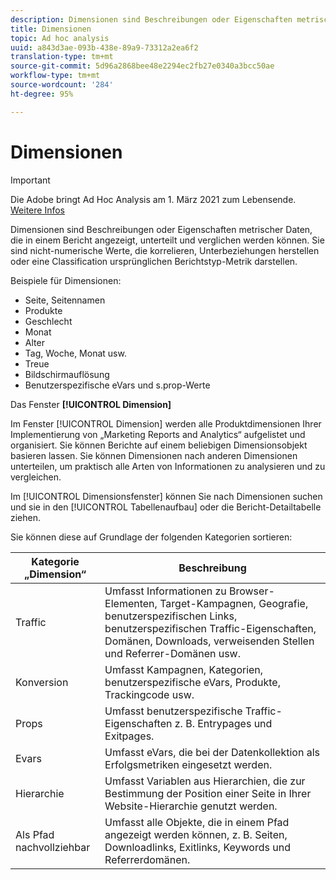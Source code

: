 ```yaml
---
description: Dimensionen sind Beschreibungen oder Eigenschaften metrischer Daten, die in einem Bericht angezeigt, unterteilt und verglichen werden können. Sie sind nicht-numerische Werte, die korrelieren, Unterbeziehungen herstellen oder eine Classification ursprünglichen Berichtstyp-Metrik darstellen.
title: Dimensionen
topic: Ad hoc analysis
uuid: a843d3ae-093b-438e-89a9-73312a2ea6f2
translation-type: tm+mt
source-git-commit: 5d96a2868bee48e2294ec2fb27e0340a3bcc50ae
workflow-type: tm+mt
source-wordcount: '284'
ht-degree: 95%

---
```



# Dimensionen

>[!IMPORTANT]
>
>Die Adobe bringt Ad Hoc Analysis am 1. März 2021 zum Lebensende. [Weitere Infos](https://adobe.ly/discoverworkspace)

Dimensionen sind Beschreibungen oder Eigenschaften metrischer Daten, die in einem Bericht angezeigt, unterteilt und verglichen werden können. Sie sind nicht-numerische Werte, die korrelieren, Unterbeziehungen herstellen oder eine Classification ursprünglichen Berichtstyp-Metrik darstellen.

Beispiele für Dimensionen:

* Seite, Seitennamen
* Produkte
* Geschlecht
* Monat
* Alter
* Tag, Woche, Monat usw.
* Treue
* Bildschirmauflösung
* Benutzerspezifische eVars und s.prop-Werte

Das Fenster **[!UICONTROL Dimension]**

Im Fenster [!UICONTROL Dimension] werden alle Produktdimensionen Ihrer Implementierung von „Marketing Reports and Analytics“ aufgelistet und organisiert. Sie können Berichte auf einem beliebigen Dimensionsobjekt basieren lassen. Sie können Dimensionen nach anderen Dimensionen unterteilen, um praktisch alle Arten von Informationen zu analysieren und zu vergleichen.

Im [!UICONTROL Dimensionsfenster] können Sie nach Dimensionen suchen und sie in den [!UICONTROL Tabellenaufbau] oder die Bericht-Detailtabelle ziehen.

Sie können diese auf Grundlage der folgenden Kategorien sortieren:

| Kategorie „Dimension“ | Beschreibung |
|--- |--- |
| Traffic | Umfasst Informationen zu Browser-Elementen, Target-Kampagnen, Geografie, benutzerspezifischen Links, benutzerspezifischen Traffic-Eigenschaften, Domänen, Downloads, verweisenden Stellen und Referrer-Domänen usw. |
| Konversion | Umfasst Kampagnen, Kategorien, benutzerspezifische eVars, Produkte, Trackingcode usw. |
| Props | Umfasst benutzerspezifische Traffic-Eigenschaften z. B. Entrypages und Exitpages. |
| Evars | Umfasst eVars, die bei der Datenkollektion als Erfolgsmetriken eingesetzt werden. |
| Hierarchie | Umfasst Variablen aus Hierarchien, die zur Bestimmung der Position einer Seite in Ihrer Website-Hierarchie genutzt werden. |
| Als Pfad nachvollziehbar | Umfasst alle Objekte, die in einem Pfad angezeigt werden können, z. B. Seiten, Downloadlinks, Exitlinks, Keywords und Referrerdomänen. |
